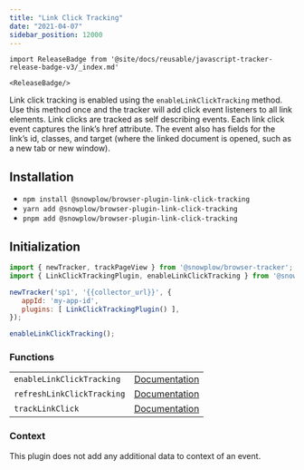 ```yaml
---
title: "Link Click Tracking"
date: "2021-04-07"
sidebar_position: 12000
---
```


```mdx-code-block
import ReleaseBadge from '@site/docs/reusable/javascript-tracker-release-badge-v3/_index.md'

<ReleaseBadge/>
```

Link click tracking is enabled using the `enableLinkClickTracking` method. Use this method once and the tracker will add click event listeners to all link elements. Link clicks are tracked as self describing events. Each link click event captures the link’s href attribute. The event also has fields for the link’s id, classes, and target (where the linked document is opened, such as a new tab or new window).

## Installation

- `npm install @snowplow/browser-plugin-link-click-tracking`
- `yarn add @snowplow/browser-plugin-link-click-tracking`
- `pnpm add @snowplow/browser-plugin-link-click-tracking`

## Initialization

```javascript
import { newTracker, trackPageView } from '@snowplow/browser-tracker';
import { LinkClickTrackingPlugin, enableLinkClickTracking } from '@snowplow/browser-plugin-link-click-tracking';

newTracker('sp1', '{{collector_url}}', {
   appId: 'my-app-id',
   plugins: [ LinkClickTrackingPlugin() ],
});

enableLinkClickTracking();
```

### Functions

<table className="has-fixed-layout"><tbody><tr><td><code>enableLinkClickTracking</code></td><td><a href="/docs/sources/trackers/javascript-trackers/web-tracker/previous-versions/browser-tracker-v3-reference/tracking-events/#enablelinkclicktracking">Documentation</a></td></tr><tr><td><code>refreshLinkClickTracking</code></td><td><a href="/docs/sources/trackers/javascript-trackers/web-tracker/previous-versions/browser-tracker-v3-reference/tracking-events/#refreshlinkclicktracking">Documentation</a></td></tr><tr><td><code>trackLinkClick</code></td><td><a href="/docs/sources/trackers/javascript-trackers/web-tracker/previous-versions/browser-tracker-v3-reference/tracking-events/#tracklinkclick">Documentation</a></td></tr></tbody></table>

### Context

This plugin does not add any additional data to context of an event.
